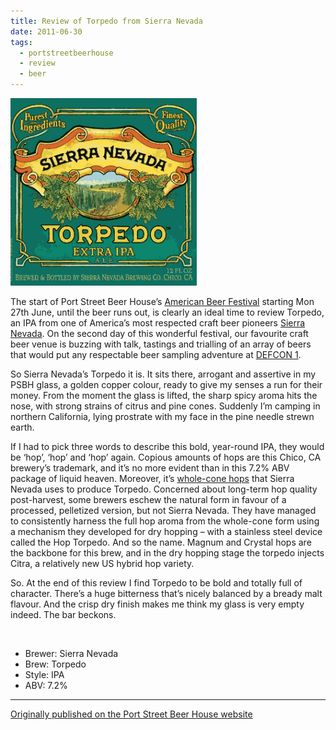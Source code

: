 ```yaml
---
title: Review of Torpedo from Sierra Nevada
date: 2011-06-30
tags:
  - portstreetbeerhouse
  - review
  - beer
---
```


![Torpedo](/images/2011/06/torpedo.png)

The start of Port Street Beer House’s [American Beer Festival](http://portstreetbeerhouse.co.uk/blog/2011/06/29/american-beer-festival-update) starting Mon 27th June, until the beer runs out, is clearly an ideal time to review Torpedo, an IPA from one of America’s most respected craft beer pioneers [Sierra Nevada](http://www.sierranevada.com/about/history.html). On the second day of this wonderful festival, our favourite craft beer venue is buzzing with talk, tastings and trialling of an array of beers that would put any respectable beer sampling adventure at [DEFCON 1](http://en.wikipedia.org/wiki/DEFCON).

So Sierra Nevada’s Torpedo it is. It sits there, arrogant and assertive in my PSBH glass, a golden copper colour, ready to give my senses a run for their money. From the moment the glass is lifted, the sharp spicy aroma hits the nose, with strong strains of citrus and pine cones. Suddenly I’m camping in northern California, lying prostrate with my face in the pine needle strewn earth.

If I had to pick three words to describe this bold, year-round IPA, they would be ‘hop’, ‘hop’ and ‘hop’ again. Copious amounts of hops are this Chico, CA brewery’s trademark, and it’s no more evident than in this 7.2% ABV package of liquid heaven. Moreover, it’s [whole-cone hops](http://www.sierranevada.com/tour/ingredients.html) that Sierra Nevada uses to produce Torpedo. Concerned about long-term hop quality post-harvest, some brewers eschew the natural form in favour of a processed, pelletized version, but not Sierra Nevada. They have managed to consistently harness the full hop aroma from the whole-cone form using a mechanism they developed for dry hopping – with a stainless steel device called the Hop Torpedo. And so the name. Magnum and Crystal hops are the backbone for this brew, and in the dry hopping stage the torpedo injects Citra, a relatively new US hybrid hop variety.

So. At the end of this review I find Torpedo to be bold and totally full of character. There’s a huge bitterness that’s nicely balanced by a bready malt flavour. And the crisp dry finish makes me think my glass is very empty indeed. The bar beckons.

<br />

* Brewer: Sierra Nevada
* Brew: Torpedo
* Style: IPA
* ABV: 7.2%

---

[Originally published on the Port Street Beer House website](https://www.portstreetbeerhouse.co.uk/blog/torpedo)
